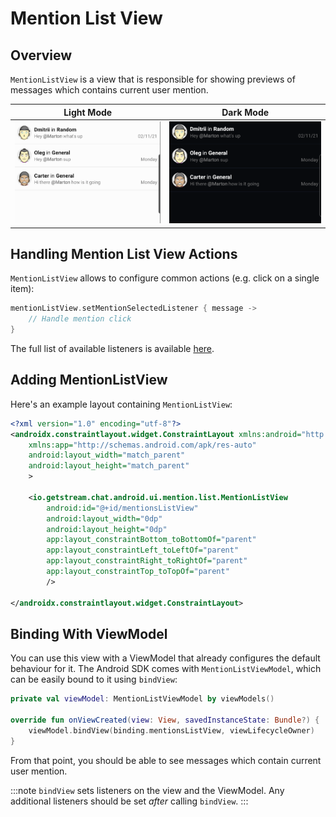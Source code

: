 # Mention List View

## Overview

`MentionListView` is a view that is responsible for showing previews of messages which contains current user mention.

| Light Mode | Dark Mode |
| --- | --- |
|![Light mode](../../assets/mentions_list_view_light.png)|![Dark mode](../../assets/mentions_list_view_dark.png)|


## Handling Mention List View Actions

`MentionListView` allows to configure common actions (e.g. click on a single item):

```kotlin
mentionListView.setMentionSelectedListener { message ->
    // Handle mention click
}
```

The full list of available listeners is available [here](https://getstream.github.io/stream-chat-android/stream-chat-android-ui-components/stream-chat-android-ui-components/io.getstream.chat.android.ui.mention.list/-mention-list-view/index.html).


## Adding MentionListView

Here's an example layout containing `MentionListView`:

```xml
<?xml version="1.0" encoding="utf-8"?>
<androidx.constraintlayout.widget.ConstraintLayout xmlns:android="http://schemas.android.com/apk/res/android"
    xmlns:app="http://schemas.android.com/apk/res-auto"
    android:layout_width="match_parent"
    android:layout_height="match_parent"
    >

    <io.getstream.chat.android.ui.mention.list.MentionListView
        android:id="@+id/mentionsListView"
        android:layout_width="0dp"
        android:layout_height="0dp"
        app:layout_constraintBottom_toBottomOf="parent"
        app:layout_constraintLeft_toLeftOf="parent"
        app:layout_constraintRight_toRightOf="parent"
        app:layout_constraintTop_toTopOf="parent"
        />

</androidx.constraintlayout.widget.ConstraintLayout>
```

## Binding With ViewModel

You can use this view with a ViewModel that already configures the default behaviour for it. The Android SDK comes with `MentionListViewModel`,  which can be easily bound to it using `bindView`:

```kotlin
private val viewModel: MentionListViewModel by viewModels()

override fun onViewCreated(view: View, savedInstanceState: Bundle?) {
    viewModel.bindView(binding.mentionsListView, viewLifecycleOwner)
}
```

From that point, you should be able to see messages which contain current user mention.

:::note
`bindView` sets listeners on the view and the ViewModel. Any additional listeners should be set _after_ calling `bindView`.
:::